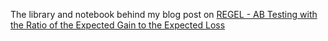 The library and notebook behind my blog post on
[REGEL - AB Testing with the Ratio of the Expected Gain to the Expected Loss](http://aaronmcdaid.com/blog.posts/2019-01-13-REGEL-for-Bayesian-AB-testing/index.html)
